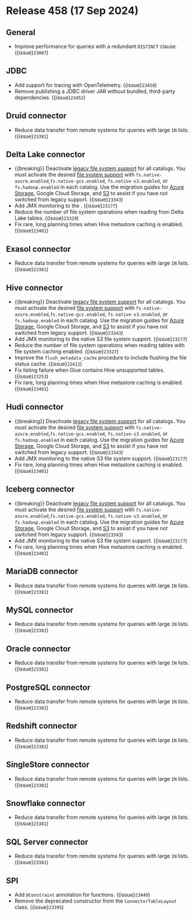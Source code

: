 # Release 458 (17 Sep 2024)

## General

* Improve performance for queries with a redundant `DISTINCT` clause. ({issue}`23087`)

 ## JDBC

* Add support for tracing with OpenTelemetry. ({issue}`23458`)
* Remove publishing a JDBC driver JAR without bundled, third-party dependencies. ({issue}`23452`)

## Druid connector

* Reduce data transfer from remote systems for queries with large `IN` lists. ({issue}`23381`)

## Delta Lake connector

* {{breaking}} Deactivate [legacy file system support](file-system-legacy) for
  all catalogs. You must activate the desired [file system
  support](file-system-configuration) with
  `fs.native-azure.enabled`,`fs.native-gcs.enabled`, `fs.native-s3.enabled`, or
  `fs.hadoop.enabled` in each catalog. Use the migration guides for [Azure
  Storage](fs-legacy-azure-migration), Google Cloud
  Storage, and [S3](fs-legacy-s3-migration) to assist
  if you have not switched from legacy support. ({issue}`23343`)
* Add JMX monitoring to the [](/object-storage/file-system-s3). ({issue}`23177`)
* Reduce the number of file system operations when reading from Delta Lake
  tables. ({issue}`23329`)
* Fix rare, long planning times when Hive metastore caching is enabled. ({issue}`23401`)

## Exasol connector

* Reduce data transfer from remote systems for queries with large `IN` lists. ({issue}`23381`)

## Hive connector

* {{breaking}} Deactivate [legacy file system support](file-system-legacy) for
  all catalogs. You must activate the desired [file system
  support](file-system-configuration) with
  `fs.native-azure.enabled`,`fs.native-gcs.enabled`, `fs.native-s3.enabled`, or
  `fs.hadoop.enabled` in each catalog. Use the migration guides for [Azure
  Storage](fs-legacy-azure-migration), Google Cloud
  Storage, and [S3](fs-legacy-s3-migration) to assist
  if you have not switched from legacy support. ({issue}`23343`)
* Add JMX monitoring to the native S3 file system support. ({issue}`23177`)
* Reduce the number of file system operations when reading tables with file system
  caching enabled. ({issue}`23327`)
* Improve the `flush_metadata_cache` procedure to include flushing the file
  status cache. ({issue}`22412`)
* Fix listing failure when Glue contains Hive unsupported tables. ({issue}`23253`)
* Fix rare, long planning times when Hive metastore caching is enabled. ({issue}`23401`)

## Hudi connector

* {{breaking}} Deactivate [legacy file system support](file-system-legacy) for
  all catalogs. You must activate the desired [file system
  support](file-system-configuration) with
  `fs.native-azure.enabled`,`fs.native-gcs.enabled`, `fs.native-s3.enabled`, or
  `fs.hadoop.enabled` in each catalog. Use the migration guides for [Azure
  Storage](fs-legacy-azure-migration), Google Cloud
  Storage, and [S3](fs-legacy-s3-migration) to assist
  if you have not switched from legacy support. ({issue}`23343`)
* Add JMX monitoring to the native S3 file system support. ({issue}`23177`)
* Fix rare, long planning times when Hive metastore caching is enabled. ({issue}`23401`)

## Iceberg connector

* {{breaking}} Deactivate [legacy file system support](file-system-legacy) for
  all catalogs. You must activate the desired [file system
  support](file-system-configuration) with
  `fs.native-azure.enabled`,`fs.native-gcs.enabled`, `fs.native-s3.enabled`, or
  `fs.hadoop.enabled` in each catalog. Use the migration guides for [Azure
  Storage](fs-legacy-azure-migration), Google Cloud
  Storage, and [S3](fs-legacy-s3-migration) to assist
  if you have not switched from legacy support. ({issue}`23343`)
* Add JMX monitoring to the native S3 file system support. ({issue}`23177`)
* Fix rare, long planning times when Hive metastore caching is enabled. ({issue}`23401`)

## MariaDB connector

* Reduce data transfer from remote systems for queries with large `IN` lists. ({issue}`23381`)

## MySQL connector

* Reduce data transfer from remote systems for queries with large `IN` lists. ({issue}`23381`)

## Oracle connector

* Reduce data transfer from remote systems for queries with large `IN` lists. ({issue}`23381`)

## PostgreSQL connector

* Reduce data transfer from remote systems for queries with large `IN` lists. ({issue}`23381`)

## Redshift connector

* Reduce data transfer from remote systems for queries with large `IN` lists. ({issue}`23381`)

## SingleStore connector

* Reduce data transfer from remote systems for queries with large `IN` lists. ({issue}`23381`)

## Snowflake connector

* Reduce data transfer from remote systems for queries with large `IN` lists. ({issue}`23381`)

## SQL Server connector

* Reduce data transfer from remote systems for queries with large `IN` lists. ({issue}`23381`)

## SPI

* Add `@Constraint` annotation for functions. ({issue}`23449`)
* Remove the deprecated constructor from the `ConnectorTableLayout` class. ({issue}`23395`)
